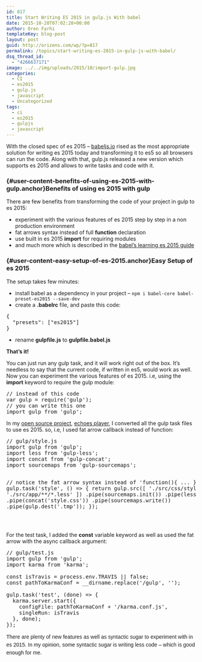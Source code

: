 ```yaml
---
id: 817
title: Start Writing ES 2015 in gulp.js With babel
date: 2015-10-28T07:02:28+00:00
author: Oren Farhi 
templateKey: blog-post
layout: post
guid: http://orizens.com/wp/?p=817
permalink: /topics/start-writing-es-2015-in-gulp-js-with-babel/
dsq_thread_id:
  - "4266637171"
image: ../../img/uploads/2015/10/import-gulp.jpg
categories:
  - CI
  - es2015
  - gulp.js
  - javascript
  - Uncategorized
tags:
  - ci
  - es2015
  - gulpjs
  - javascript
---
```

With the closed spec of es 2015 &#8211; <a href="http://babeljs.io" target="_blank">babeljs.io</a> rised as the most appropriate solution for writing es 2015 today and transforming it to es5 so all browsers can run the code. Along with that, gulp.js released a new version which supports es 2015 and allows to write tasks and code with it.<!--more-->

### [](https://github.com/tikalk/tikal_jekyll_website/blob/6d4ea9bfc31332767f752f972c71523954a39a33/_posts/2015-10-27-how-to-write-es-2015-for-gulp-js-today-with-babel.md#benefits-of-using-es-2015-with-gulp){#user-content-benefits-of-using-es-2015-with-gulp.anchor}Benefits of using es 2015 with gulp

There are few benefits from transforming the code of your project in gulp to es 2015:

  * experiment with the various features of es 2015 step by step in a non production environment
  * fat arrows syntax instead of full **function** declaration
  * use built in es 2015 **import** for requiring modules
  * and much more which is described in the <a href="https://babeljs.io/docs/learn-es2015/" target="_blank">babel&#8217;s learning es 2015 guide</a>

### [](https://github.com/tikalk/tikal_jekyll_website/blob/6d4ea9bfc31332767f752f972c71523954a39a33/_posts/2015-10-27-how-to-write-es-2015-for-gulp-js-today-with-babel.md#easy-setup-of-es-2015){#user-content-easy-setup-of-es-2015.anchor}Easy Setup of es 2015

The setup takes few minutes:

  * install babel as a dependency in your project &#8211; `npm i babel-core babel-preset-es2015 --save-dev`
  * create a **.babelrc** file, and paste this code:

<pre class="lang:default decode:true">{
  "presets": ["es2015"]
}</pre>

  * rename **gulpfile.js** to **gulpfile.babel.js**

**That&#8217;s it!**

You can just run any gulp task, and it will work right out of the box. It&#8217;s needless to say that the current code, if written in es5, would work as well. Now you can experiment the various features of es 2015. i.e, using the **import** keyword to require the gulp module:

<div class="highlight highlight-source-js">
  <pre class="lang:js decode:true">// instead of this code
var gulp = require('gulp');
// you can write this one
import gulp from 'gulp';</pre>
</div>

In my <a href="http://github.com/orizens/echoes" target="_blank">open source project</a>, <a href="http://echotu.be" target="_blank">echoes player</a>, I converted all the gulp task files to use es 2015. so, i.e, I used fat arrow callback instead of function:

<div class="highlight highlight-source-js">
  <pre class="lang:default decode:true ">// gulp/style.js
import gulp from 'gulp';
import less from 'gulp-less';
import concat from 'gulp-concat';
import sourcemaps from 'gulp-sourcemaps';

// notice the fat arrow syntax instead of 'function(){ ... }'
gulp.task('style', () =&gt; {
  return gulp.src([
      './src/css/style.less',
      './src/app/**/*.less'
    ])
    .pipe(sourcemaps.init())
    .pipe(less())
    .pipe(concat('style.css'))
    .pipe(sourcemaps.write())
    .pipe(gulp.dest('.tmp'));
});</pre>
  
  <p>
    &nbsp;
  </p>
</div>

<div class="highlight highlight-source-js">
  <p>
    For the test task, I added the <strong>const</strong> variable keyword as well as used the fat arrow with the async callback argument:
  </p>
  
  <pre class="lang:default decode:true ">// gulp/test.js
import gulp from 'gulp';
import karma from 'karma';

const isTravis = process.env.TRAVIS || false;
const pathToKarmaConf = __dirname.replace('/gulp', '');

gulp.task('test', (done) =&gt; {
  karma.server.start({
    configFile: pathToKarmaConf + '/karma.conf.js',
    singleRun: isTravis
  }, done);
});</pre>
  
  <p>
    <span style="font-family: Raleway, Arial, Helvetica, sans-serif; font-size: 1em; line-height: 1.5; background-color: #ffffff;">There are plenty of new features as well as syntactic sugar to experiment with in es 2015. In my opinion, some syntactic sugar is writing less code &#8211; which is good enough for me.</span>
  </p>
</div>